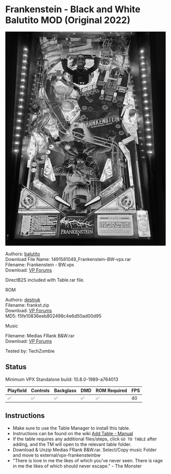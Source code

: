 # Frankenstein - Black and White Balutito MOD (Original 2022)

![Table Preview](../../images/vpx-frankensteinbw.jpg)

Authors: [balutito](https://vpuniverse.com/profile/36070-balutito/)  
Download File Name: 1491581049_Frankenstein-BW-vpx.rar  
Filename: Frankenstein - BW.vpx  
Download: [VP Forums](https://vpuniverse.com/files/file/8982-frankenstein-bw-edition-balutito-mod/)

DirectB2S included with Table.rar file. 

ROM

Authors: [destruk](https://www.vpforums.org/index.php?showuser=5)  
Filename: frankst.zip  
Download: [VP Forums](https://www.vpforums.org/index.php?app=downloads&showfile=238)  
MD5: f5fe10836eeb802498c4e6d50ad00d95

Music

Filename: Medias FRank B&W.rar  
Download: [VP Forums](https://vpuniverse.com/files/file/8982-frankenstein-bw-edition-balutito-mod/)

Tested by: TechZombie

## Status 

Minimum VPX Standalone build: 10.8.0-1989-a764013

| Playfield | Controls | Backglass | DMD | ROM Required | FPS | 
|-----------|----------|-----------|-----|--------------|-----|
| :white_check_mark: | :white_check_mark: | :white_check_mark: | :white_check_mark: | :white_check_mark: | 40 |

## Instructions

- Make sure to use the Table Manager to install this table.
- Instructions can be found on the wiki [Add Table - Manual](https://github.com/LegendsUnchained/vpx-standalone-alp4k/wiki/%5B04%5D-%F0%9F%A7%A1-TM-%E2%80%90-Other-Features#add-table---manual)
- If the table requires any additional files/steps, click `GO TO TABLE` after adding, and the TM will open to the relevant table folder.
- Download & Unzip Medias FRank B&W.rar. Select/Copy music Folder and move to external/vpx-frankensteinbw
- "There is love in me the likes of which you've never seen. There is rage in me the likes of which should never escape." - The Monster

